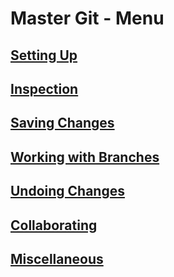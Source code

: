 # Master Git - Menu

## [Setting Up](Setting.md)

## [Inspection](Inspection.md)

## [Saving Changes](SavingChanges.md)

## [Working with Branches](WorkingwithBranches.md)

## [Undoing Changes](UndoingChanges.md)

## [Collaborating](Collaborating.md)

## [Miscellaneous](Miscellaneous.md)
 
